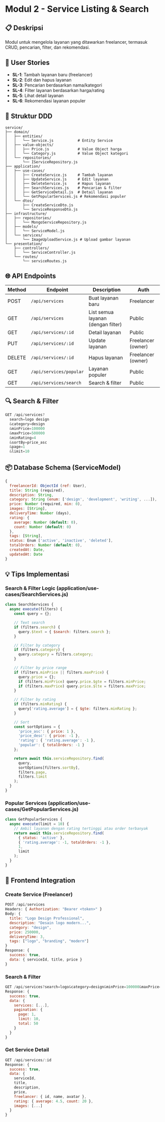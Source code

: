 # Modul 2 - Service Listing & Search

## 📋 Deskripsi
Modul untuk mengelola layanan yang ditawarkan freelancer, termasuk CRUD, pencarian, filter, dan rekomendasi.

## 🎯 User Stories
- **SL-1**: Tambah layanan baru (freelancer)
- **SL-2**: Edit dan hapus layanan
- **SL-3**: Pencarian berdasarkan nama/kategori
- **SL-4**: Filter layanan berdasarkan harga/rating
- **SL-5**: Lihat detail layanan
- **SL-6**: Rekomendasi layanan populer

## 📂 Struktur DDD

```
service/
├── domain/
│   ├── entities/
│   │   └── Service.js           # Entity Service
│   ├── value-objects/
│   │   ├── Price.js             # Value Object harga
│   │   └── Category.js          # Value Object kategori
│   └── repositories/
│       └── IServiceRepository.js
├── application/
│   ├── use-cases/
│   │   ├── CreateService.js     # Tambah layanan
│   │   ├── UpdateService.js     # Edit layanan
│   │   ├── DeleteService.js     # Hapus layanan
│   │   ├── SearchServices.js    # Pencarian & filter
│   │   ├── GetServiceDetail.js  # Detail layanan
│   │   └── GetPopularServices.js # Rekomendasi populer
│   └── dtos/
│       ├── CreateServiceDto.js
│       └── ServiceResponseDto.js
├── infrastructure/
│   ├── repositories/
│   │   └── MongoServiceRepository.js
│   ├── models/
│   │   └── ServiceModel.js
│   └── services/
│       └── ImageUploadService.js # Upload gambar layanan
└── presentation/
    ├── controllers/
    │   └── ServiceController.js
    └── routes/
        └── serviceRoutes.js
```

## 🌐 API Endpoints

| Method | Endpoint | Description | Auth |
|--------|----------|-------------|------|
| POST | `/api/services` | Buat layanan baru | Freelancer |
| GET | `/api/services` | List semua layanan (dengan filter) | Public |
| GET | `/api/services/:id` | Detail layanan | Public |
| PUT | `/api/services/:id` | Update layanan | Freelancer (owner) |
| DELETE | `/api/services/:id` | Hapus layanan | Freelancer (owner) |
| GET | `/api/services/popular` | Layanan populer | Public |
| GET | `/api/services/search` | Search & filter | Public |

## 🔍 Search & Filter

```javascript
GET /api/services?
  search=logo design
  &category=design
  &minPrice=100000
  &maxPrice=500000
  &minRating=4
  &sortBy=price_asc
  &page=1
  &limit=10
```

## 📦 Database Schema (ServiceModel)

```javascript
{
  freelancerId: ObjectId (ref: User),
  title: String (required),
  description: String,
  category: String (enum: ['design', 'development', 'writing', ...]),
  price: Number (required, min: 0),
  images: [String],
  deliveryTime: Number (days),
  rating: {
    average: Number (default: 0),
    count: Number (default: 0)
  },
  tags: [String],
  status: Enum ['active', 'inactive', 'deleted'],
  totalOrders: Number (default: 0),
  createdAt: Date,
  updatedAt: Date
}
```

## 💡 Tips Implementasi

### Search & Filter Logic (application/use-cases/SearchServices.js)
```javascript
class SearchServices {
  async execute(filters) {
    const query = {};

    // Text search
    if (filters.search) {
      query.$text = { $search: filters.search };
    }

    // Filter by category
    if (filters.category) {
      query.category = filters.category;
    }

    // Filter by price range
    if (filters.minPrice || filters.maxPrice) {
      query.price = {};
      if (filters.minPrice) query.price.$gte = filters.minPrice;
      if (filters.maxPrice) query.price.$lte = filters.maxPrice;
    }

    // Filter by rating
    if (filters.minRating) {
      query['rating.average'] = { $gte: filters.minRating };
    }

    // Sort
    const sortOptions = {
      'price_asc': { price: 1 },
      'price_desc': { price: -1 },
      'rating': { 'rating.average': -1 },
      'popular': { totalOrders: -1 }
    };

    return await this.serviceRepository.find(
      query,
      sortOptions[filters.sortBy],
      filters.page,
      filters.limit
    );
  }
}
```

### Popular Services (application/use-cases/GetPopularServices.js)
```javascript
class GetPopularServices {
  async execute(limit = 10) {
    // Ambil layanan dengan rating tertinggi atau order terbanyak
    return await this.serviceRepository.find(
      { status: 'active' },
      { 'rating.average': -1, totalOrders: -1 },
      1,
      limit
    );
  }
}
```

## 🚀 Frontend Integration

### Create Service (Freelancer)
```javascript
POST /api/services
Headers: { Authorization: "Bearer <token>" }
Body: {
  title: "Logo Design Professional",
  description: "Desain logo modern...",
  category: "design",
  price: 250000,
  deliveryTime: 3,
  tags: ["logo", "branding", "modern"]
}
Response: {
  success: true,
  data: { serviceId, title, price }
}
```

### Search & Filter
```javascript
GET /api/services?search=logo&category=design&minPrice=100000&maxPrice=500000
Response: {
  success: true,
  data: {
    services: [...],
    pagination: {
      page: 1,
      limit: 10,
      total: 50
    }
  }
}
```

### Get Service Detail
```javascript
GET /api/services/:id
Response: {
  success: true,
  data: {
    serviceId,
    title,
    description,
    price,
    freelancer: { id, name, avatar },
    rating: { average: 4.5, count: 20 },
    images: [...]
  }
}
```
